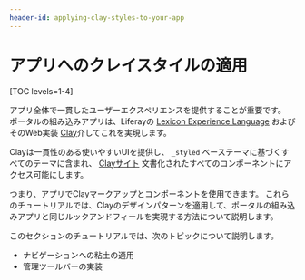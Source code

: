 ```yaml
---
header-id: applying-clay-styles-to-your-app
---
```


# アプリへのクレイスタイルの適用

[TOC levels=1-4]

アプリ全体で一貫したユーザーエクスペリエンスを提供することが重要です。 ポータルの組み込みアプリは、Liferayの [Lexicon Experience Language](https://lexicondesign.io/) およびそのWeb実装 [Clay](https://clayui.com/docs/getting-started/clay.html)介してこれを実現します。

Clayは一貫性のある使いやすいUIを提供し、 `_styled` ベーステーマに基づくすべてのテーマに含まれ、 [Clayサイト](https://clayui.com/docs/components/alerts.html) 文書化されたすべてのコンポーネントにアクセス可能にします。

つまり、アプリでClayマークアップとコンポーネントを使用できます。 これらのチュートリアルでは、Clayのデザインパターンを適用して、ポータルの組み込みアプリと同じルックアンドフィールを実現する方法について説明します。

このセクションのチュートリアルでは、次のトピックについて説明します。

  - ナビゲーションへの粘土の適用
  - 管理ツールバーの実装
